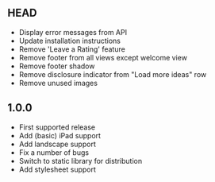 ## HEAD ##

* Display error messages from API
* Update installation instructions
* Remove 'Leave a Rating' feature
* Remove footer from all views except welcome view
* Remove footer shadow
* Remove disclosure indicator from "Load more ideas" row
* Remove unused images

## 1.0.0 ##

* First supported release
* Add (basic) iPad support
* Add landscape support
* Fix a number of bugs
* Switch to static library for distribution
* Add stylesheet support
